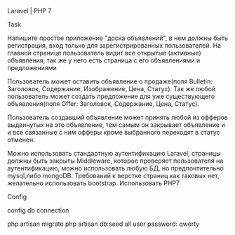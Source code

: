 Laravel | PHP 7

Task

Напишите простое приложение "доска объявлений", в нем должны быть регистрация, вход только для зарегистрированных пользователей. На главной странице пользователь видит все открытые (активные) объявления, так же у него есть страница с его объявлениями и предложениями

Пользователь может оставить объявление о продаже(поля Bulletin: Заголовок, Содержание, Изображение, Цена, Статус). Так же любой пользователь может создать предложение для уже существующего объявления(поля Offer: Заголовок, Содержание, Цена, Статус).

Пользователь создавший объявление может принять любой из офферов выдвинутых на это объявление, тем самым он закрывает объявление и и все связанные с ним офферы кроме выбранного переходят в статус отменен.

Можно использовать стандартную аутентификацию Laravel, страницы должны быть закрыты Middleware, которое проверяет пользователя на аутентификацию, можно использовать любую БД, но предпочтительно mysql,либо mongoDB. Требований к верстке страниц как таковых нет, желательно использовать bootstrap. Использовать PHP7

Config

config db connection

php artisan migrate
php artisan db:seed
all user password: qwerty
